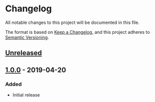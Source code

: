 # Changelog
All notable changes to this project will be documented in this file.

The format is based on [Keep a Changelog](https://keepachangelog.com/en/1.0.0/),
and this project adheres to [Semantic Versioning](https://semver.org/spec/v2.0.0.html).

## [Unreleased]

## [1.0.0] - 2019-04-20
### Added
- Initial release

[Unreleased]: https://github.com/particleflux/password-manager-connection/compare/v1.0.0...HEAD
[1.0.0]: https://github.com/particleflux/password-manager-connection/releases/tag/v1.0.0